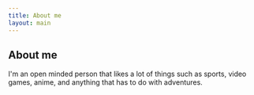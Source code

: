 ```yaml
---
title: About me
layout: main
---
```

## About me

I'm an open minded person that likes a lot of things such as sports, video games, anime, and anything that has to do with adventures.



